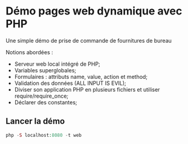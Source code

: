 # Démo pages web dynamique avec PHP


Une simple démo de prise de commande de fournitures de bureau

Notions abordées : 

- Serveur web local intégré de PHP;
- Variables superglobales;
- Formulaires : attributs name, value, action et method;
- Validation des données (ALL INPUT IS EVIL);
- Diviser son application PHP en plusieurs fichiers et utiliser require/require_once;
- Déclarer des constantes;

## Lancer la démo


~~~php
php -S localhost:8080 -t web
~~~